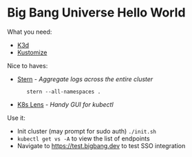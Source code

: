 # Big Bang Universe Hello World

What you need:
- [K3d](https://github.com/rancher/k3d)
- [Kustomize](https://kubernetes-sigs.github.io/kustomize/installation/)

Nice to haves:
- [Stern](https://github.com/wercker/stern) - _Aggregate logs across the entire cluster_   
    
         stern --all-namespaces . 
    
- [K8s Lens](https://k8slens.dev/) - _Handy GUI for kubectl_

Use it:
- Init cluster (may prompt for sudo auth) `./init.sh`
- `kubectl get vs -A` to view the list of endpoints
- Navigate to https://test.bigbang.dev to test SSO integration
